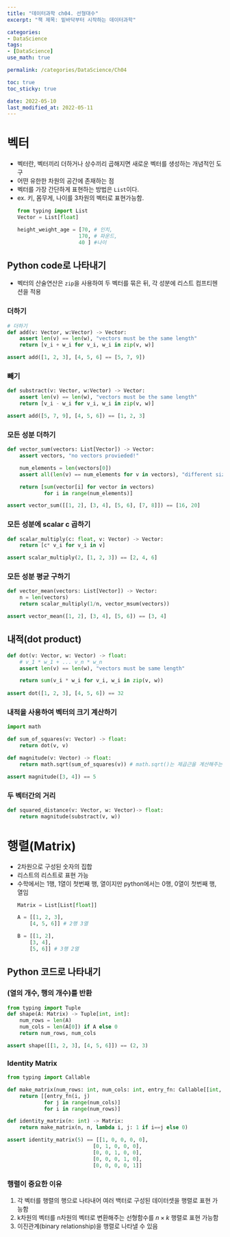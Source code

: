 ```yaml
---
title: "데이터과학 ch04. 선형대수"
excerpt: "책 제목: 밑바닥부터 시작하는 데이터과학"

categories:
- DataScience
tags:
- [DataScience]
use_math: true

permalink: /categories/DataScience/Ch04

toc: true
toc_sticky: true

date: 2022-05-10
last_modified_at: 2022-05-11
---
```


# 벡터
- 벡터란, 벡터끼리 더하거나 상수끼리 곱해지면 새로운 벡터를 생성하는 개념적인 도구
- 어떤 유한한 차원의 공간에 존재하는 점
- 벡터를 가장 간단하게 표현하는 방법은 `List`이다.
- ex. 키, 몸무게, 나이를 3차원의 벡터로 표현가능함. 
    ```python
    from typing import List
    Vector = List[float]

    height_weight_age = [70, # 인치,
                        170, # 파운드,
                        40 ] #나이
    ```

## Python code로 나타내기
- 벡터의 산술연산은 `zip`을 사용하여 두 벡터를 묶은 뒤, 각 성분에 리스트 컴프티헨션을 적용

### 더하기
```python
# 더하기
def add(v: Vector, w:Vector) -> Vector:
    assert len(v) == len(w), "vectors must be the same length"
    return [v_i + w_i for v_i, w_i in zip(v, w)]

assert add([1, 2, 3], [4, 5, 6] == [5, 7, 9]) 
```

### 빼기
```python
def substract(v: Vector, w:Vector) -> Vector:
    assert len(v) == len(w), "vectors must be the same length"
    return [v_i - w_i for v_i, w_i in zip(v, w)]

assert add([5, 7, 9], [4, 5, 6]) == [1, 2, 3] 
```

### 모든 성분 더하기
```python
def vector_sum(vectors: List[Vector]) -> Vector:
    assert vectors, "no vectors provieded!"

    num_elements = len(vectors[0])
    assert all(len(v) == num_elements for v in vectors), "different sizes!"

    return [sum(vector[i] for vector in vectors)
            for i in range(num_elements)]

assert vector_sum([[1, 2], [3, 4], [5, 6], [7, 8]]) == [16, 20]
```

### 모든 성분에 scalar c 곱하기
```python
def scalar_multiply(c: float, v: Vector) -> Vector:
    return [c* v_i for v_i in v]

assert scalar_multiply(2, [1, 2, 3]) == [2, 4, 6]
```

### 모든 성분 평균 구하기
```python
def vector_mean(vectors: List[Vector]) -> Vector:
    n = len(vectors)
    return scalar_multiply(1/n, vector_msum(vectors))

assert vector_mean([1, 2], [3, 4], [5, 6]) == [3, 4]
```

## 내적(dot product)
```python
def dot(v: Vector, w: Vector) -> float:
    # v_1 * w_1 + ... v_n * w_n 
    assert len(v) == len(w), "vectors must be same length"

    return sum(v_i * w_i for v_i, w_i in zip(v, w))
    
assert dot([1, 2, 3], [4, 5, 6]) == 32
```

### 내적을 사용하여 벡터의 크기 계산하기
```python
import math

def sum_of_squares(v: Vector) -> float:
    return dot(v, v)

def magnitude(v: Vector) -> float:
    return math.sqrt(sum_of_squares(v)) # math.sqrt()는 제곱근을 계산해주는 함수

assert magnitude([3, 4]) == 5
```
### 두 벡터간의 거리
```python
def squared_distance(v: Vector, w: Vector)-> float:
    return magnitude(substract(v, w))
```

# 행렬(Matrix)
- 2차원으로 구성된 숫자의 집합
- 리스트의 리스트로 표현 가능 
- 수학에서는 1행, 1열이 첫번째 행, 열이지만 python에서는 0행, 0열이 첫번째 행, 열임
    ```python
    Matrix = List[List[float]]

    A = [[1, 2, 3],
        [4, 5, 6]] # 2행 3열

    B = [[1, 2],
        [3, 4],
        [5, 6]] # 3행 2열
    ```

## Python 코드로 나타내기

### (열의 개수, 행의 개수)를 반환

```python
from typing import Tuple
def shape(A: Matrix) -> Tuple[int, int]:
    num_rows = len(A)
    num_cols = len(A[0]) if A else 0
    return num_rows, num_cols

assert shape([[1, 2, 3], [4, 5, 6]]) == (2, 3)
```

###  Identity Matrix
```python
from typing import Callable

def make_matrix(num_rows: int, num_cols: int, entry_fn: Callable[[int, int], float]) -> Matrix:
    return [[entry_fn(i, j)
            for j in range(num_cols)]
            for i in range(num_rows)]

def identity_matrix(n: int) -> Matrix:
    return make_matrix(n, n, lambda i, j: 1 if i==j else 0)

assert identity_matrix(5) == [[1, 0, 0, 0, 0],
                            [0, 1, 0, 0, 0],
                            [0, 0, 1, 0, 0],
                            [0, 0, 0, 1, 0],
                            [0, 0, 0, 0, 1]]
```

### 행렬이 중요한 이유
1. 각 벡터를 행렬의 행으로 나타내어 여러 백터로 구성된 데이터셋을 행렬로 표현 가능함
2. k차원의 벡터를 n차원의 벡터로 변환해주는 선형함수를 $n \times k$ 행렬로 표현 가능함
3. 이진관계(binary relationship)을 행렬로 나타낼 수 있음

